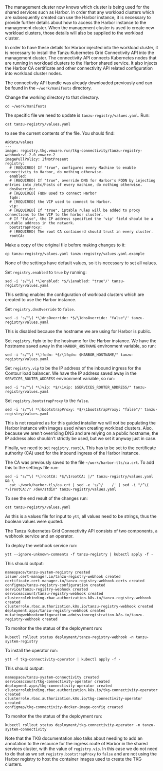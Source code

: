 The management cluster now knows which cluster is being used for the shared services such as Harbor. In order that any workload clusters which are subsequently created can use the Harbor instance, it is necessary to provide further details about how to access the Harbor instance to the management cluster. When the management cluster is used to create new workload clusters, those details will also be supplied to the workload cluster.

In order to have these details for Harbor injected into the workload cluster, it is necessary to install the Tanzu Kubernetes Grid Connectivity API into the management cluster. The connectivity API connects Kubernetes nodes that are running in workload clusters to the Harbor shared service. It also injects the Harbor CA certificate and other connectivity API related configuration into workload cluster nodes.

The connectivity API bundle was already downloaded previously and can be found in the ``~/work/manifests`` directory.

Change the working directory to that directory.

```execute-1
cd ~/work/manifests
```

The specific file we need to update is ``tanzu-registry/values.yaml``. Run:

```execute-1
cat tanzu-registry/values.yaml
```

to see the current contents of the file. You should find:

```
#@data/values
---
image: registry.tkg.vmware.run/tkg-connectivity/tanzu-registry-webhook:v1.2.0_vmware.2
imagePullPolicy: IfNotPresent
registry:
  # [REQUIRED] If "true", configures every Machine to enable connectivity to Harbor, do nothing otherwise.
  enabled:
  # [REQUIRED] If "true", override DNS for Harbor's FQDN by injecting entries into /etc/hosts of every machine, do nothing otherwise.
  dnsOverride:
  # [REQUIRED] FQDN used to connect Harbor
  fqdn:
  # [REQUIRED] the VIP used to connect to Harbor.
  vip:
  # [REQUIRED] If "true", iptable rules will be added to proxy connections to the VIP to the harbor cluster.
  # If "false", the IP address specified the 'vip' field should be a routable address in the network.
  bootstrapProxy:
  # [REQUIRED] The root CA containerd should trust in every cluster.
  rootCA:
```

Make a copy of the original file before making changes to it:

```execute-1
cp tanzu-registry/values.yaml tanzu-registry/values.yaml.example
```

None of the settings have default values, so it is necessary to set all values.

Set ``registry.enabled`` to ``true`` by running:

```execute-1
sed -i 's/^\( *\)enabled: *$/\1enabled: "true"/' tanzu-registry/values.yaml
```

This setting enables the configuration of workload clusters which are created to use the Harbor instance.

Set ``registry.dnsOverride`` to ``false``.

```execute-1
sed -i 's/^\( *\)dnsOverride: *$/\1dnsOverride: "false"/' tanzu-registry/values.yaml
```

This is disabled because the hostname we are using for Harbor is public. 

Set ``registry.fqdn`` to be the hostname for the Harbor instance. We have the hostname saved away in the ``HARBOR_HOSTNAME`` environment variable, so run:

```execute-1
sed -i "s/^\( *\)fqdn: *$/\1fqdn: $HARBOR_HOSTNAME/" tanzu-registry/values.yaml
```

Set ``registry.vip`` to be the IP address of the inbound ingress for the Contour load balancer. We have the IP address saved away in the ``SERVICES_ROUTER_ADDRESS`` environment variable, so run:

```execute-1
sed -i "s/^\( *\)vip: *$/\1vip: $SERVICES_ROUTER_ADDRESS/" tanzu-registry/values.yaml
```

Set ``registry.bootstrapProxy`` to the ``false``.

```execute-1
sed -i 's/^\( *\)bootstrapProxy: *$/\1bootstrapProxy: "false"/' tanzu-registry/values.yaml
```

This is not required as for this guided installer we will not be populating the Harbor instance with images used when creating workload clusters. Also, because we aren't overriding DNS and are relying on a public hostname, the IP address also shouldn't strictly be used, but we set it anyway just in case.

Finally, we need to set ``registry.rootCA``. This has to be set to the certificate authority (CA) used for the inbound ingress of the Harbor instance.

The CA was previously saved to the file ``~/work/harbor-tls/ca.crt``. To add this to the settings file run:

```execute-1
sed -i "s/^\( *\)rootCA: *$/\1rootCA: |/" tanzu-registry/values.yaml && \
  cat ~/work/harbor-tls/ca.crt | sed -e 's/^/    /' | sed -i "/^\( *\)rootCA:/r /dev/stdin" tanzu-registry/values.yaml
```

To see the end result of the changes run:

```execute-1
cat tanzu-registry/values.yaml
```

As this is a values file for input to ``ytt``, all values need to be strings, thus the boolean values were quoted.

The Tanzu Kubernetes Grid Connectivity API consists of two components, a webhook service and an operator.

To deploy the webhook service run:

```execute-1
ytt --ignore-unknown-comments -f tanzu-registry | kubectl apply -f - 
```

This should output:

```
namespace/tanzu-system-registry created
issuer.cert-manager.io/tanzu-registry-webhook created
certificate.cert-manager.io/tanzu-registry-webhook-certs created
configmap/tanzu-registry-configuration created
service/tanzu-registry-webhook created
serviceaccount/tanzu-registry-webhook created
clusterrolebinding.rbac.authorization.k8s.io/tanzu-registry-webhook created
clusterrole.rbac.authorization.k8s.io/tanzu-registry-webhook created
deployment.apps/tanzu-registry-webhook created
mutatingwebhookconfiguration.admissionregistration.k8s.io/tanzu-registry-webhook created
```

To monitor the the status of the deployment run:

```execute-1
kubectl rollout status deployment/tanzu-registry-webhook -n tanzu-system-registry
```

To install the operator run:

```execute-1
ytt -f tkg-connectivity-operator | kubectl apply -f -
```

This should output:

```
namespace/tanzu-system-connectivity created
serviceaccount/tkg-connectivity-operator created
deployment.apps/tkg-connectivity-operator created
clusterrolebinding.rbac.authorization.k8s.io/tkg-connectivity-operator created
clusterrole.rbac.authorization.k8s.io/tkg-connectivity-operator created
configmap/tkg-connectivity-docker-image-config created
```

To monitor the the status of the deployment run:

```execute-1
kubectl rollout status deployment/tkg-connectivity-operator -n tanzu-system-connectivity
```

Note that the TKG documentation also talks about needing to add an annotation to the resource for the ingress route of Harbor in the shared services cluster, with the value of ``registry.vip``. In this case we do not need to do that as we set ``registry.bootstrapProxy`` to ``false`` and are not using the Harbor registry to host the container images used to create the TKG clusters.

